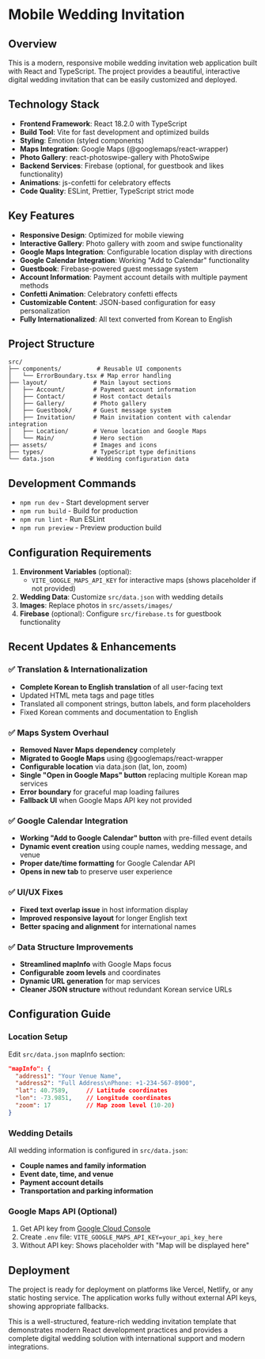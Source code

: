 # Mobile Wedding Invitation

## Overview
This is a modern, responsive mobile wedding invitation web application built with React and TypeScript. The project provides a beautiful, interactive digital wedding invitation that can be easily customized and deployed.

## Technology Stack
- **Frontend Framework**: React 18.2.0 with TypeScript
- **Build Tool**: Vite for fast development and optimized builds
- **Styling**: Emotion (styled components)
- **Maps Integration**: Google Maps (@googlemaps/react-wrapper)
- **Photo Gallery**: react-photoswipe-gallery with PhotoSwipe
- **Backend Services**: Firebase (optional, for guestbook and likes functionality)
- **Animations**: js-confetti for celebratory effects
- **Code Quality**: ESLint, Prettier, TypeScript strict mode

## Key Features
- **Responsive Design**: Optimized for mobile viewing
- **Interactive Gallery**: Photo gallery with zoom and swipe functionality
- **Google Maps Integration**: Configurable location display with directions
- **Google Calendar Integration**: Working "Add to Calendar" functionality
- **Guestbook**: Firebase-powered guest message system
- **Account Information**: Payment account details with multiple payment methods
- **Confetti Animation**: Celebratory confetti effects
- **Customizable Content**: JSON-based configuration for easy personalization
- **Fully Internationalized**: All text converted from Korean to English

## Project Structure
```
src/
├── components/          # Reusable UI components
│   └── ErrorBoundary.tsx # Map error handling
├── layout/             # Main layout sections
│   ├── Account/        # Payment account information
│   ├── Contact/        # Host contact details
│   ├── Gallery/        # Photo gallery
│   ├── Guestbook/      # Guest message system
│   ├── Invitation/     # Main invitation content with calendar integration
│   ├── Location/       # Venue location and Google Maps
│   └── Main/           # Hero section
├── assets/             # Images and icons
├── types/              # TypeScript type definitions
└── data.json          # Wedding configuration data
```

## Development Commands
- `npm run dev` - Start development server
- `npm run build` - Build for production
- `npm run lint` - Run ESLint
- `npm run preview` - Preview production build

## Configuration Requirements
1. **Environment Variables** (optional): 
   - `VITE_GOOGLE_MAPS_API_KEY` for interactive maps (shows placeholder if not provided)
2. **Wedding Data**: Customize `src/data.json` with wedding details
3. **Images**: Replace photos in `src/assets/images/`
4. **Firebase** (optional): Configure `src/firebase.ts` for guestbook functionality

## Recent Updates & Enhancements

### ✅ **Translation & Internationalization**
- **Complete Korean to English translation** of all user-facing text
- Updated HTML meta tags and page titles
- Translated all component strings, button labels, and form placeholders
- Fixed Korean comments and documentation to English

### ✅ **Maps System Overhaul**
- **Removed Naver Maps dependency** completely 
- **Migrated to Google Maps** using @googlemaps/react-wrapper
- **Configurable location** via data.json (lat, lon, zoom)
- **Single "Open in Google Maps" button** replacing multiple Korean map services
- **Error boundary** for graceful map loading failures
- **Fallback UI** when Google Maps API key not provided

### ✅ **Google Calendar Integration**
- **Working "Add to Google Calendar" button** with pre-filled event details
- **Dynamic event creation** using couple names, wedding message, and venue
- **Proper date/time formatting** for Google Calendar API
- **Opens in new tab** to preserve user experience

### ✅ **UI/UX Fixes**
- **Fixed text overlap issue** in host information display
- **Improved responsive layout** for longer English text
- **Better spacing and alignment** for international names

### ✅ **Data Structure Improvements**
- **Streamlined mapInfo** with Google Maps focus
- **Configurable zoom levels** and coordinates
- **Dynamic URL generation** for map services
- **Cleaner JSON structure** without redundant Korean service URLs

## Configuration Guide

### **Location Setup**
Edit `src/data.json` mapInfo section:
```json
"mapInfo": {
  "address1": "Your Venue Name",
  "address2": "Full Address\nPhone: +1-234-567-8900",
  "lat": 40.7589,     // Latitude coordinates
  "lon": -73.9851,    // Longitude coordinates  
  "zoom": 17          // Map zoom level (10-20)
}
```

### **Wedding Details**
All wedding information is configured in `src/data.json`:
- **Couple names and family information**
- **Event date, time, and venue**
- **Payment account details**
- **Transportation and parking information**

### **Google Maps API (Optional)**
1. Get API key from [Google Cloud Console](https://console.cloud.google.com/)
2. Create `.env` file: `VITE_GOOGLE_MAPS_API_KEY=your_api_key_here`
3. Without API key: Shows placeholder with "Map will be displayed here"

## Deployment
The project is ready for deployment on platforms like Vercel, Netlify, or any static hosting service. The application works fully without external API keys, showing appropriate fallbacks.

This is a well-structured, feature-rich wedding invitation template that demonstrates modern React development practices and provides a complete digital wedding solution with international support and modern integrations.